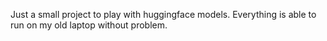Just a small project to play with huggingface models. 
Everything is able to run on my old laptop without problem.
